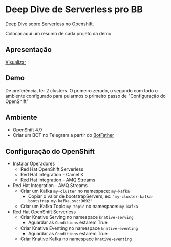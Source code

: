 # Deep Dive de Serverless pro BB

Deep Dive sobre Serverless no Openshift.

Colocar aqui um resumo de cada projeto da demo


## Apresentação 
[Visualizar](https://docs.google.com/presentation/d/1T5T9faNJpU_8nnLeApG_fHK6JaYNjZiz4-I_h4ZIiE4/edit#slide=id.g6b619a1e04_0_2548)


## Demo

De preferência, ter 2 clusters. O primeiro zerado, o segundo com todo o ambiente configurado para pularmos o primeiro passo de "Configuração do OpenShift"

## Ambiente

* OpenShift 4.9
* Criar um BOT no Telegram a partir do [BotFather](https://t.me/BotFather)

## Configuração do OpenShift

* Instalar Operadores
  * Red Hat OpenShift Serverless
  * Red Hat Integration - Camel K
  * Red Hat Integration - AMQ Streams
* Red Hat Integration - AMQ Streams
  * Criar um Kafka `my-cluster` no namespace: `my-kafka`
    * Copiar o valor de bootstrapServers, ex: `'my-cluster-kafka-bootstrap.my-kafka.svc:9092'`
  * Criar um Kafka Topic `my-topic` no namespace: `my-kafka`
* Red Hat OpenShift Serverless
  * Criar Knative Serving no namespace `knative-serving`
    * Aguardar as `Conditions` estarem True
  * Criar Knative Eventing no namespace `knative-eventing`
    * Aguardar as `Conditions` estarem True
  * Criar Knative Kafka no namespace `knative-eventing`
  